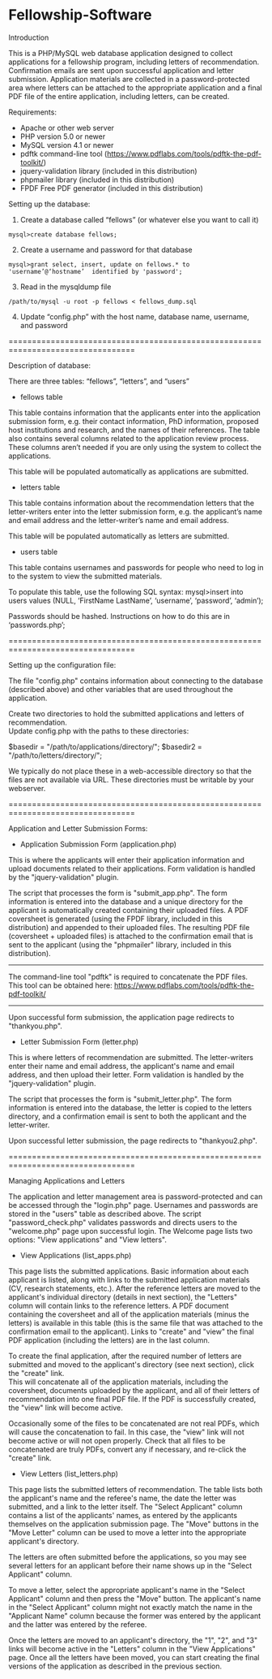 # Fellowship-Software

Introduction

This is a PHP/MySQL web database application designed to collect applications for a
fellowship program, including letters of recommendation. Confirmation emails are sent
upon successful application and letter submission. Application materials are collected
in a password-protected area where letters can be attached to the appropriate application
and a final PDF file of the entire application, including letters, can be created.

Requirements:
- Apache or other web server
- PHP version 5.0 or newer
- MySQL version 4.1 or newer
- pdftk command-line tool (https://www.pdflabs.com/tools/pdftk-the-pdf-toolkit/)
- jquery-validation library (included in this distribution)
- phpmailer library (included in this distribution)
- FPDF Free PDF generator (included in this distribution)

Setting up the database:

1. Create a database called “fellows” (or whatever else you want to call it)

`mysql>create database fellows;`

2. Create a username and password for that database

`mysql>grant select, insert, update on fellows.* to 'username’@‘hostname’ 
identified by 'password';`

3. Read in the mysqldump file

`/path/to/mysql -u root -p fellows < fellows_dump.sql`

4. Update “config.php” with the host name, database name, username, and password


=================================================================================

Description of database:

There are three tables: “fellows”, “letters”, and “users”

* fellows table

This table contains information that the applicants enter into the application submission
form, e.g. their contact information, PhD information, proposed host institutions and
research, and the names of their references. The table also contains several columns 
related to the application review process. These columns aren’t needed if you are only
using the system to collect the applications.

This table will be populated automatically as applications are submitted.

* letters table

This table contains information about the recommendation letters that the letter-writers
enter into the letter submission form, e.g. the applicant’s name and email address and the 
letter-writer’s name and email address.  

This table will be populated automatically as letters are submitted.

* users table

This table contains usernames and passwords for people who need to log in to the system
to view the submitted materials.  

To populate this table, use the following SQL syntax:
mysql>insert into users values (NULL, ‘FirstName LastName’, ‘username’, ‘password’, ‘admin’);

Passwords should be hashed. Instructions on how to do this are in ‘passwords.php’;


=================================================================================

Setting up the configuration file:

The file "config.php" contains information about connecting to the database (described 
above) and other variables that are used throughout the application.

Create two directories to hold the submitted applications and letters of recommendation.  
Update config.php with the paths to these directories:

$basedir = "/path/to/applications/directory/";
$basedir2 = "/path/to/letters/directory/";

We typically do not place these in a web-accessible directory so that the files
are not available via URL. These directories must be writable by your webserver.


=================================================================================

Application and Letter Submission Forms:

* Application Submission Form (application.php)

This is where the applicants will enter their application information and upload 
documents related to their applications. Form validation is handled by the
"jquery-validation" plugin.

The script that processes the form is "submit_app.php". The form information 
is entered into the database and a unique directory for the applicant is 
automatically created containing their uploaded files. A PDF coversheet is 
generated (using the FPDF library, included in this distribution) and appended 
to their uploaded files. The resulting PDF file (coversheet + uploaded files) 
is attached to the confirmation email that is sent to the applicant (using the 
"phpmailer" library, included in this distribution).

***
The command-line tool "pdftk" is required to concatenate the PDF files. This 
tool can be obtained here:
https://www.pdflabs.com/tools/pdftk-the-pdf-toolkit/
***

Upon successful form submission, the application page redirects to "thankyou.php".

* Letter Submission Form (letter.php)

This is where letters of recommendation are submitted. The letter-writers enter
their name and email address, the applicant's name and email address, and then 
upload their letter. Form validation is handled by the "jquery-validation" plugin.

The script that processes the form is "submit_letter.php". The form information 
is entered into the database, the letter is copied to the letters directory, and 
a confirmation email is sent to both the applicant and the letter-writer.

Upon successful letter submission, the page redirects to "thankyou2.php".


=================================================================================

Managing Applications and Letters

The application and letter management area is password-protected and can be accessed 
through the "login.php" page. Usernames and passwords are stored in the "users" table 
as described above.  The script "password_check.php" validates passwords and directs 
users to the "welcome.php" page upon successful login. The Welcome page lists two 
options: "View applications" and "View letters".

* View Applications (list_apps.php)

This page lists the submitted applications. Basic information about each applicant
is listed, along with links to the submitted application materials (CV, research
statements, etc.). After the reference letters are moved to the applicant's individual
directory (details in next section), the "Letters" column will contain links to the
reference letters. A PDF document containing the coversheet and all of the application 
materials (minus the letters) is available in this table (this is the same file that
was attached to the confirmation email to the applicant). Links to "create" and "view" 
the final PDF application (including the letters) are in the last column.

To create the final application, after the required number of letters are submitted
and moved to the applicant's directory (see next section), click the "create" link.  
This will concatenate all of the application materials, including the coversheet, 
documents uploaded by the applicant, and all of their letters of recommendation into 
one final PDF file. If the PDF is successfully created, the "view" link will become 
active.

Occasionally some of the files to be concatenated are not real PDFs, which will 
cause the concatenation to fail. In this case, the "view" link will not become 
active or will not open properly. Check that all files to be concatenated are truly 
PDFs, convert any if necessary, and re-click the "create" link.

* View Letters (list_letters.php)

This page lists the submitted letters of recommendation. The table lists both the 
applicant's name and the referee's name, the date the letter was submitted, and a 
link to the letter itself. The "Select Applicant" column contains a list of the
applicants' names, as entered by the applicants themselves on the application
submission page. The "Move" buttons in the "Move Letter" column can be used to move 
a letter into the appropriate applicant's directory.

The letters are often submitted before the applications, so you may see several 
letters for an applicant before their name shows up in the "Select Applicant" 
column.

To move a letter, select the appropriate applicant's name in the "Select Applicant"
column and then press the "Move" button. The applicant's name in the "Select
Applicant" column might not exactly match the name in the "Applicant Name" column
because the former was entered by the applicant and the latter was entered by
the referee.

Once the letters are moved to an applicant's directory, the "1", "2", and "3" links
will become active in the "Letters" column in the "View Applications" page.  Once
all the letters have been moved, you can start creating the final versions of the
application as described in the previous section.
